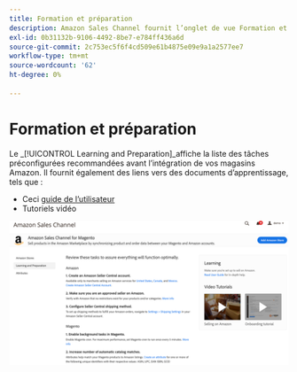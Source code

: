 ```yaml
---
title: Formation et préparation
description: Amazon Sales Channel fournit l’onglet de vue Formation et préparation pour fournir un accès facile à une liste de tâches de configuration et de ressources d’informations.
exl-id: 0b31132b-9106-4492-8be7-e784ff436a6d
source-git-commit: 2c753ec5f6f4cd509e61b4875e09e9a1a2577ee7
workflow-type: tm+mt
source-wordcount: '62'
ht-degree: 0%

---
```


# Formation et préparation

Le _[!UICONTROL Learning and Preparation]_affiche la liste des tâches préconfigurées recommandées avant l’intégration de vos magasins Amazon. Il fournit également des liens vers des documents d’apprentissage, tels que :

- Ceci [guide de l’utilisateur](./overview.md)
- Tutoriels vidéo

![Vue Formation et préparation](assets/learning-preparation.png)
